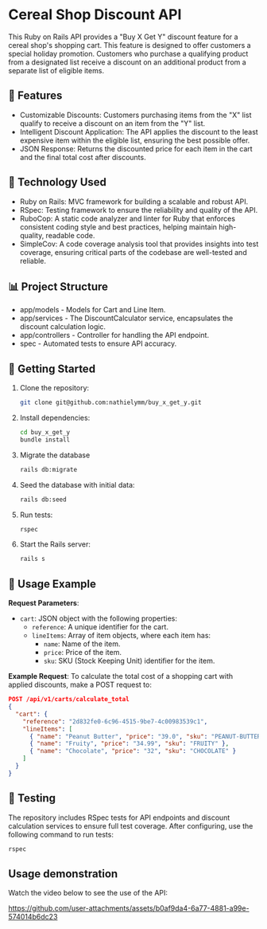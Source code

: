 # Cereal Shop Discount API

This Ruby on Rails API provides a "Buy X Get Y" discount feature for a cereal shop's shopping cart. This feature is designed to offer customers a special holiday promotion. Customers who purchase a qualifying product from a designated list receive a discount on an additional product from a separate list of eligible items.

## 📝 Features

- Customizable Discounts: Customers purchasing items from the "X" list qualify to receive a discount on an item from the "Y" list.
- Intelligent Discount Application: The API applies the discount to the least expensive item within the eligible list, ensuring the best possible offer.
- JSON Response: Returns the discounted price for each item in the cart and the final total cost after discounts.

## 🔧 Technology Used

- Ruby on Rails: MVC framework for building a scalable and robust API.
- RSpec: Testing framework to ensure the reliability and quality of the API.
- RuboCop: A static code analyzer and linter for Ruby that enforces consistent coding style and best practices, helping maintain high-quality, readable code.
- SimpleCov: A code coverage analysis tool that provides insights into test coverage, ensuring critical parts of the codebase are well-tested and reliable.

## 📊 Project Structure

- app/models - Models for Cart and Line Item.
- app/services - The DiscountCalculator service, encapsulates the discount calculation logic.
- app/controllers - Controller for handling the API endpoint.
- spec - Automated tests to ensure API accuracy.

## 🚀 Getting Started

1. Clone the repository:

   ```bash
   git clone git@github.com:nathielymm/buy_x_get_y.git
   ```

2. Install dependencies:
   ```bash
   cd buy_x_get_y
   bundle install
   ```
3. Migrate the database
   ```bash
   rails db:migrate
   ```
4. Seed the database with initial data:
   ```bash
   rails db:seed
   ```
5. Run tests:
   ```bash
   rspec
   ```
6. Start the Rails server:
   ```bash
   rails s
   ```

## 📌 Usage Example

**Request Parameters**:

- `cart`: JSON object with the following properties:
  - `reference`: A unique identifier for the cart.
  - `lineItems`: Array of item objects, where each item has:
    - `name`: Name of the item.
    - `price`: Price of the item.
    - `sku`: SKU (Stock Keeping Unit) identifier for the item.

**Example Request**:
To calculate the total cost of a shopping cart with applied discounts, make a POST request to:

```json
POST /api/v1/carts/calculate_total
{
  "cart": {
    "reference": "2d832fe0-6c96-4515-9be7-4c00983539c1",
    "lineItems": [
      { "name": "Peanut Butter", "price": "39.0", "sku": "PEANUT-BUTTER" },
      { "name": "Fruity", "price": "34.99", "sku": "FRUITY" },
      { "name": "Chocolate", "price": "32", "sku": "CHOCOLATE" }
    ]
  }
}
```

## 🧪 Testing

The repository includes RSpec tests for API endpoints and discount calculation services to ensure full test coverage. After configuring, use the following command to run tests:

```bash
rspec
```

## Usage demonstration

Watch the video below to see the use of the API:

https://github.com/user-attachments/assets/b0af9da4-6a77-4881-a99e-574014b6dc23
